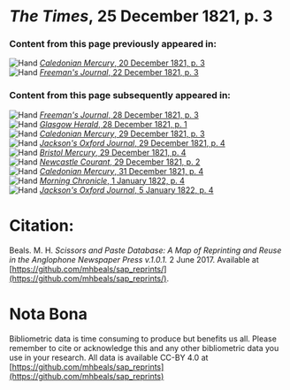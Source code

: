 # *The Times*, 25 December 1821, p. 3  
  
### Content from this page previously appeared in:  
![Hand](http://scissorsandpaste.net/wp-content/uploads/2017/06/smallhandpointer.png) [*Caledonian Mercury*, 20 December 1821, p. 3](https://mhbeals.github.io/sap_html/Caledonian-Mercury/Caledonian-Mercury-20-December-1821-p-3)  
![Hand](http://scissorsandpaste.net/wp-content/uploads/2017/06/smallhandpointer.png) [*Freeman's Journal*, 22 December 1821, p. 3](https://mhbeals.github.io/sap_html/Freeman's-Journal/Freeman's-Journal-22-December-1821-p-3)  
  
### Content from this page subsequently appeared in:  
![Hand](http://scissorsandpaste.net/wp-content/uploads/2017/06/smallhandpointer.png) [*Freeman's Journal*, 28 December 1821, p. 3](https://mhbeals.github.io/sap_html/Freeman's-Journal/Freeman's-Journal-28-December-1821-p-3)  
![Hand](http://scissorsandpaste.net/wp-content/uploads/2017/06/smallhandpointer.png) [*Glasgow Herald*, 28 December 1821, p. 1](https://mhbeals.github.io/sap_html/Glasgow-Herald/Glasgow-Herald-28-December-1821-p-1)  
![Hand](http://scissorsandpaste.net/wp-content/uploads/2017/06/smallhandpointer.png) [*Caledonian Mercury*, 29 December 1821, p. 3](https://mhbeals.github.io/sap_html/Caledonian-Mercury/Caledonian-Mercury-29-December-1821-p-3)  
![Hand](http://scissorsandpaste.net/wp-content/uploads/2017/06/smallhandpointer.png) [*Jackson's Oxford Journal*, 29 December 1821, p. 4](https://mhbeals.github.io/sap_html/Jackson's-Oxford-Journal/Jackson's-Oxford-Journal-29-December-1821-p-4)  
![Hand](http://scissorsandpaste.net/wp-content/uploads/2017/06/smallhandpointer.png) [*Bristol Mercury*, 29 December 1821, p. 4](https://mhbeals.github.io/sap_html/Bristol-Mercury/Bristol-Mercury-29-December-1821-p-4)  
![Hand](http://scissorsandpaste.net/wp-content/uploads/2017/06/smallhandpointer.png) [*Newcastle Courant*, 29 December 1821, p. 2](https://mhbeals.github.io/sap_html/Newcastle-Courant/Newcastle-Courant-29-December-1821-p-2)  
![Hand](http://scissorsandpaste.net/wp-content/uploads/2017/06/smallhandpointer.png) [*Caledonian Mercury*, 31 December 1821, p. 4](https://mhbeals.github.io/sap_html/Caledonian-Mercury/Caledonian-Mercury-31-December-1821-p-4)  
![Hand](http://scissorsandpaste.net/wp-content/uploads/2017/06/smallhandpointer.png) [*Morning Chronicle*, 1 January 1822, p. 4](https://mhbeals.github.io/sap_html/Morning-Chronicle/Morning-Chronicle-1-January-1822-p-4)  
![Hand](http://scissorsandpaste.net/wp-content/uploads/2017/06/smallhandpointer.png) [*Jackson's Oxford Journal*, 5 January 1822, p. 4](https://mhbeals.github.io/sap_html/Jackson's-Oxford-Journal/Jackson's-Oxford-Journal-5-January-1822-p-4)  


# Citation: 

Beals. M. H. *Scissors and Paste Database: A Map of Reprinting and Reuse in the Anglophone Newspaper Press v.1.0.1.* 2 June 2017. Available at [https://github.com/mhbeals/sap_reprints/](https://github.com/mhbeals/sap_reprints/). 

# Nota Bona

Bibliometric data is time consuming to produce but benefits us all. Please remember to cite or acknowledge this and any other bibliometric data you use in your research. All data is available CC-BY 4.0 at [https://github.com/mhbeals/sap_reprints](https://github.com/mhbeals/sap_reprints)